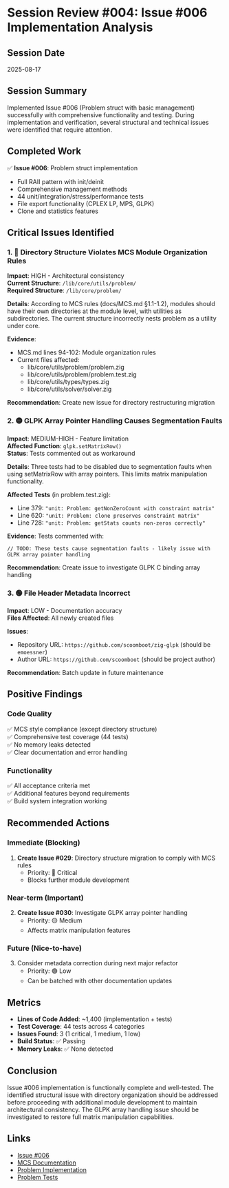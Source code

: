 # Session Review #004: Issue #006 Implementation Analysis

## Session Date
2025-08-17

## Session Summary
Implemented Issue #006 (Problem struct with basic management) successfully with comprehensive functionality and testing. During implementation and verification, several structural and technical issues were identified that require attention.

## Completed Work
✅ **Issue #006**: Problem struct implementation
- Full RAII pattern with init/deinit
- Comprehensive management methods
- 44 unit/integration/stress/performance tests
- File export functionality (CPLEX LP, MPS, GLPK)
- Clone and statistics features

## Critical Issues Identified

### 1. 🔴 Directory Structure Violates MCS Module Organization Rules
**Impact**: HIGH - Architectural consistency  
**Current Structure**: `/lib/core/utils/problem/`  
**Required Structure**: `/lib/core/problem/`  

**Details**: According to MCS rules (docs/MCS.md §1.1-1.2), modules should have their own directories at the module level, with utilities as subdirectories. The current structure incorrectly nests problem as a utility under core.

**Evidence**:
- MCS.md lines 94-102: Module organization rules
- Current files affected:
  - lib/core/utils/problem/problem.zig
  - lib/core/utils/problem/problem.test.zig
  - lib/core/utils/types/types.zig
  - lib/core/utils/solver/solver.zig

**Recommendation**: Create new issue for directory restructuring migration

### 2. 🟡 GLPK Array Pointer Handling Causes Segmentation Faults
**Impact**: MEDIUM-HIGH - Feature limitation  
**Affected Function**: `glpk.setMatrixRow()`  
**Status**: Tests commented out as workaround

**Details**: Three tests had to be disabled due to segmentation faults when using setMatrixRow with array pointers. This limits matrix manipulation functionality.

**Affected Tests** (in problem.test.zig):
- Line 379: `"unit: Problem: getNonZeroCount with constraint matrix"`
- Line 620: `"unit: Problem: clone preserves constraint matrix"`
- Line 728: `"unit: Problem: getStats counts non-zeros correctly"`

**Evidence**: Tests commented with:
```zig
// TODO: These tests cause segmentation faults - likely issue with GLPK array pointer handling
```

**Recommendation**: Create issue to investigate GLPK C binding array handling

### 3. 🟢 File Header Metadata Incorrect
**Impact**: LOW - Documentation accuracy  
**Files Affected**: All newly created files

**Issues**:
- Repository URL: `https://github.com/scoomboot/zig-glpk` (should be `emoessner`)
- Author URL: `https://github.com/scoomboot` (should be project author)

**Recommendation**: Batch update in future maintenance

## Positive Findings

### Code Quality
✅ MCS style compliance (except directory structure)  
✅ Comprehensive test coverage (44 tests)  
✅ No memory leaks detected  
✅ Clear documentation and error handling  

### Functionality
✅ All acceptance criteria met  
✅ Additional features beyond requirements  
✅ Build system integration working  

## Recommended Actions

### Immediate (Blocking)
1. **Create Issue #029**: Directory structure migration to comply with MCS rules
   - Priority: 🔴 Critical
   - Blocks further module development

### Near-term (Important)
2. **Create Issue #030**: Investigate GLPK array pointer handling
   - Priority: 🟡 Medium
   - Affects matrix manipulation features

### Future (Nice-to-have)
3. Consider metadata correction during next major refactor
   - Priority: 🟢 Low
   - Can be batched with other documentation updates

## Metrics
- **Lines of Code Added**: ~1,400 (implementation + tests)
- **Test Coverage**: 44 tests across 4 categories
- **Issues Found**: 3 (1 critical, 1 medium, 1 low)
- **Build Status**: ✅ Passing
- **Memory Leaks**: ✅ None detected

## Conclusion
Issue #006 implementation is functionally complete and well-tested. The identified structural issue with directory organization should be addressed before proceeding with additional module development to maintain architectural consistency. The GLPK array handling issue should be investigated to restore full matrix manipulation capabilities.

## Links
- [Issue #006](006_issue.md)
- [MCS Documentation](../docs/MCS.md)
- [Problem Implementation](../lib/core/utils/problem/problem.zig)
- [Problem Tests](../lib/core/utils/problem/problem.test.zig)